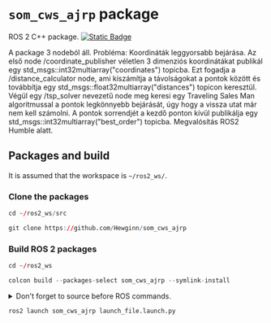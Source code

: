 # `som_cws_ajrp` package
ROS 2 C++ package.  [![Static Badge](https://img.shields.io/badge/ROS_2-Humble-34aec5)](https://docs.ros.org/en/humble/)

A package 3 nodeból áll. Probléma: Koordináták leggyorsabb bejárása. Az első node /coordinate_publisher véletlen
3 dimenziós koordinátákat publikál egy std_msgs::int32multiarray("coordinates") topicba. Ezt fogadja a /distance_calculator
node, ami kiszámítja a távolságokat a pontok között és továbbítja egy std_msgs::float32multiarray("distances") topicon keresztül.
Végül egy /tsp_solver nevezetű node meg keresi egy Traveling Sales Man algoritmussal a pontok legkönnyebb bejárását,
úgy hogy a vissza utat már nem kell számolni. A pontok sorrendjét a kezdő ponton kívül publikálja egy
std_msgs::int32multiarray("best_order") topicba. Megvalósítás ROS2 Humble alatt.
## Packages and build

It is assumed that the workspace is `~/ros2_ws/`.

### Clone the packages
``` r
cd ~/ros2_ws/src
```
``` r
git clone https://github.com/Hewginn/som_cws_ajrp
```

### Build ROS 2 packages
``` r
cd ~/ros2_ws
```
``` r
colcon build --packages-select som_cws_ajrp --symlink-install
```

<details>
<summary> Don't forget to source before ROS commands.</summary>

``` bash
source ~/ros2_ws/install/setup.bash
```
</details>

``` r
ros2 launch som_cws_ajrp launch_file.launch.py
```
